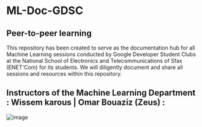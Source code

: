 # ML-Doc-GDSC
## Peer-to-peer learning
This repository has been created to serve as the documentation hub for all Machine Learning sessions conducted by Google Developer Student Clubs at the National School of Electronics and Telecommunications of Sfax (ENET'Com) for its students. We will diligently document and share all sessions and resources within this repository.
## Instructors of the Machine Learning Department : Wissem karous  | Omar Bouaziz (Zeus) :

![image](https://github.com/wissemkarous/Machine_learning-Documentation-GDSC/assets/115191512/3a628307-2d49-49ea-ae17-0275d8a66c71)


